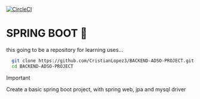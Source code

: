 [![CircleCI](https://dl.circleci.com/status-badge/img/circleci/55wHZwfphonnKbAksBFj24/R1HJYQNmAP7Rf4Cf68perg/tree/main.svg?style=svg)](https://dl.circleci.com/status-badge/redirect/circleci/55wHZwfphonnKbAksBFj24/R1HJYQNmAP7Rf4Cf68perg/tree/main)

# SPRING BOOT :pencil:

this going to be a repository for learning uses...


```sh
  git clone https://github.com/CristianLopez3/BACKEND-ADSO-PROJECT.git
  cd BACKEND-ADSO-PROJECT 
```
>[!IMPORTANT]
>Create a basic spring boot project, with spring web, jpa and mysql driver
